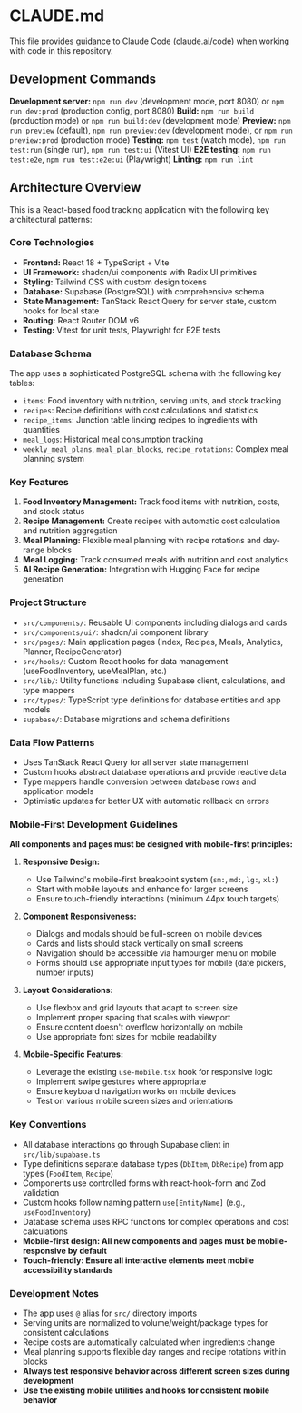 # CLAUDE.md

This file provides guidance to Claude Code (claude.ai/code) when working with code in this repository.

## Development Commands

**Development server:** `npm run dev` (development mode, port 8080) or `npm run dev:prod` (production config, port 8080)
**Build:** `npm run build` (production mode) or `npm run build:dev` (development mode)
**Preview:** `npm run preview` (default), `npm run preview:dev` (development mode), or `npm run preview:prod` (production mode)
**Testing:** `npm test` (watch mode), `npm run test:run` (single run), `npm run test:ui` (Vitest UI)
**E2E testing:** `npm run test:e2e`, `npm run test:e2e:ui` (Playwright)
**Linting:** `npm run lint`

## Architecture Overview

This is a React-based food tracking application with the following key architectural patterns:

### Core Technologies
- **Frontend:** React 18 + TypeScript + Vite
- **UI Framework:** shadcn/ui components with Radix UI primitives
- **Styling:** Tailwind CSS with custom design tokens
- **Database:** Supabase (PostgreSQL) with comprehensive schema
- **State Management:** TanStack React Query for server state, custom hooks for local state
- **Routing:** React Router DOM v6
- **Testing:** Vitest for unit tests, Playwright for E2E tests

### Database Schema
The app uses a sophisticated PostgreSQL schema with the following key tables:
- `items`: Food inventory with nutrition, serving units, and stock tracking
- `recipes`: Recipe definitions with cost calculations and statistics
- `recipe_items`: Junction table linking recipes to ingredients with quantities
- `meal_logs`: Historical meal consumption tracking
- `weekly_meal_plans`, `meal_plan_blocks`, `recipe_rotations`: Complex meal planning system

### Key Features
1. **Food Inventory Management:** Track food items with nutrition, costs, and stock status
2. **Recipe Management:** Create recipes with automatic cost calculation and nutrition aggregation
3. **Meal Planning:** Flexible meal planning with recipe rotations and day-range blocks
4. **Meal Logging:** Track consumed meals with nutrition and cost analytics
5. **AI Recipe Generation:** Integration with Hugging Face for recipe generation

### Project Structure
- `src/components/`: Reusable UI components including dialogs and cards
- `src/components/ui/`: shadcn/ui component library
- `src/pages/`: Main application pages (Index, Recipes, Meals, Analytics, Planner, RecipeGenerator)
- `src/hooks/`: Custom React hooks for data management (useFoodInventory, useMealPlan, etc.)
- `src/lib/`: Utility functions including Supabase client, calculations, and type mappers
- `src/types/`: TypeScript type definitions for database entities and app models
- `supabase/`: Database migrations and schema definitions

### Data Flow Patterns
- Uses TanStack React Query for all server state management
- Custom hooks abstract database operations and provide reactive data
- Type mappers handle conversion between database rows and application models
- Optimistic updates for better UX with automatic rollback on errors

### Mobile-First Development Guidelines

**All components and pages must be designed with mobile-first principles:**

1. **Responsive Design:**
   - Use Tailwind's mobile-first breakpoint system (`sm:`, `md:`, `lg:`, `xl:`)
   - Start with mobile layouts and enhance for larger screens
   - Ensure touch-friendly interactions (minimum 44px touch targets)

2. **Component Responsiveness:**
   - Dialogs and modals should be full-screen on mobile devices
   - Cards and lists should stack vertically on small screens
   - Navigation should be accessible via hamburger menu on mobile
   - Forms should use appropriate input types for mobile (date pickers, number inputs)

3. **Layout Considerations:**
   - Use flexbox and grid layouts that adapt to screen size
   - Implement proper spacing that scales with viewport
   - Ensure content doesn't overflow horizontally on mobile
   - Use appropriate font sizes for mobile readability

4. **Mobile-Specific Features:**
   - Leverage the existing `use-mobile.tsx` hook for responsive logic
   - Implement swipe gestures where appropriate
   - Ensure keyboard navigation works on mobile devices
   - Test on various mobile screen sizes and orientations

### Key Conventions
- All database interactions go through Supabase client in `src/lib/supabase.ts`
- Type definitions separate database types (`DbItem`, `DbRecipe`) from app types (`FoodItem`, `Recipe`)
- Components use controlled forms with react-hook-form and Zod validation
- Custom hooks follow naming pattern `use[EntityName]` (e.g., `useFoodInventory`)
- Database schema uses RPC functions for complex operations and cost calculations
- **Mobile-first design: All new components and pages must be mobile-responsive by default**
- **Touch-friendly: Ensure all interactive elements meet mobile accessibility standards**

### Development Notes
- The app uses `@` alias for `src/` directory imports
- Serving units are normalized to volume/weight/package types for consistent calculations
- Recipe costs are automatically calculated when ingredients change
- Meal planning supports flexible day ranges and recipe rotations within blocks
- **Always test responsive behavior across different screen sizes during development**
- **Use the existing mobile utilities and hooks for consistent mobile behavior**